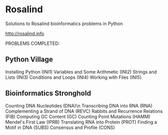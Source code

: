 Rosalind
========

Solutions to Rosalind bioinformatics problems in Python

http://rosalind.info

PROBLEMS COMPLETED:

Python Village
------
Installing Python (INI1)
Variables and Some Arithmetic (INI2)
Strings and Lists (INI3)
Conditions and Loops (INI4)
Working with Files (INI5)

Bioinformatics Stronghold
------
Counting DNA Nucleotides (DNA)\n
Transcribing DNA into RNA (RNA)
Complementing a Strand of DNA (REVC)
Rabbits and Recurrence Relations (FIB)
Computing GC Content (GC)
Counting Point Mutations (HAMM)
Mendel's First Law (IPRB)
Translating RNA into Protein (PROT)
Finding a Motif in DNA (SUBS)
Consensus and Profile (CONS)
